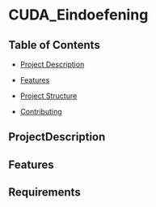 # CUDA_Eindoefening

## Table of Contents
- [Project Description](#projectdescription)
- [Features](#features)
- [Project Structure](#requirements)

- [Contributing](#contributing)


## ProjectDescription

## Features

## Requirements